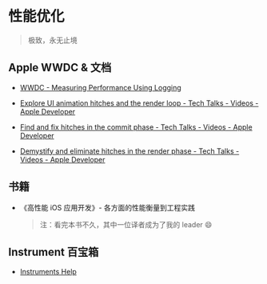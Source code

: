 # 性能优化

> 极致，永无止境

## Apple WWDC & 文档
- [WWDC - Measuring Performance Using Logging](https://developer.apple.com/videos/play/wwdc2018/405)

- [Explore UI animation hitches and the render loop - Tech Talks - Videos - Apple Developer](https://developer.apple.com/videos/play/tech-talks/10855/)
- [Find and fix hitches in the commit phase - Tech Talks - Videos - Apple Developer](https://developer.apple.com/videos/play/tech-talks/10856)
- [Demystify and eliminate hitches in the render phase - Tech Talks - Videos - Apple Developer](https://developer.apple.com/videos/play/tech-talks/10857)

## 书籍

- 《高性能 iOS 应用开发》- 各方面的性能衡量到工程实践
    > 注：看完本书不久，其中一位译者成为了我的 leader 😄

## Instrument 百宝箱

- [Instruments Help](https://help.apple.com/instruments/mac/current/)